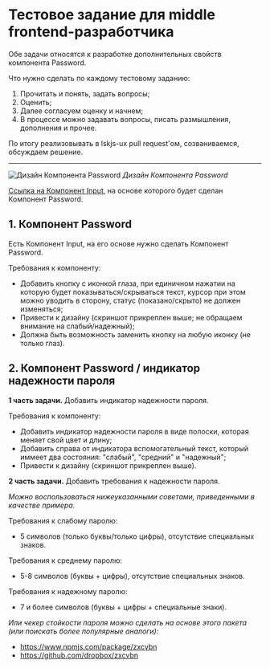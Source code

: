 # Тестовое задание для middle frontend-разработчика

Обе задачи относятся к разработке дополнительных свойств компонента Password. 

Что нужно сделать по каждому тестовому заданию: 
1. Прочитать и понять, задать вопросы;
2. Оценить;
3. Далее согласуем оценку и начнем;
4. В процессе можно задавать вопросы, писать размышления, дополнения и прочее.

По итогу реализовывать в lskjs-ux pull request'ом, созваниваемся, обсуждаем решение.

---

![Дизайн Компонента Password](https://downloader.disk.yandex.ru/preview/cc52b2b83afc126e9900016e4de221ef0f3f209a63e10b656058b6211d37c49b/5e28aad0/87JynfxthgLHXZRH8cCNEKoZ42DwNoSbk4Tvqiq8NvTXgnnbtc4SO7UkcfTrBzBAuKZLp4eZlEqEdkCOUbLk0w==?uid=0&filename=Password.jpg&disposition=inline&hash=&limit=0&content_type=image%2Fjpeg&tknv=v2&owner_uid=162217558&size=2048x2048)
*Дизайн Компонента Password*

[Ссылка на Компонент Input](https://github.com/lskjs/ux/tree/master/packages/form/src/controls/Input), на основе которого будет сделан Компонент Password.

## 1. Компонент Password

Есть Компонент Input, на его основе нужно сделать Компонент Password.

Требования к компоненту:
- Добавить кнопку с иконкой глаза, при единичном нажатии на которую будет показываться/скрываться текст, курсор при этом можно уводить в сторону, статус (показано/скрыто) не должен изменяться;
- Привести к дизайну (скриншот прикреплен выше; не обращаем внимание на слабый/надежный);
- Должна быть возможность заменить кнопку на любую иконку (не только глаз).

## 2. Компонент Password / индикатор надежности пароля

**1 часть задачи.**
Добавить индикатор надежности пароля.
 
Требования к компоненту:
- Добавить индикатор надежности пароля в виде полоски, которая меняет свой цвет и длину;
- Добавить справа от индикатора вспомогательный текст, который иммеет два состояния: "слабый", "средний" и "надежный";
- Привести к дизайну (скриншот прикреплен выше).

**2 часть задачи.** 
Добавить требования к надежности пароля.

*Можно воспользоваться нижеуказанными советами, приведенными в качестве примера.*

Требования к слабому паролю:
- 5 символов (только буквы/только цифры), отсутствие специальных знаков.

Требования к среднему паролю:
- 5-8 символов (буквы + цифры), отсутствие специальных знаков.

Требования к надежному паролю:
- 7 и более символов (буквы + цифры + специальные знаки).

*Или чекер стойкости пароля можно сделать на основе этого пакета (или поискать более популярные аналоги):*
- https://www.npmjs.com/package/zxcvbn
- https://github.com/dropbox/zxcvbn
